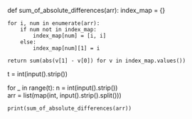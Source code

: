 def sum_of_absolute_differences(arr):
    index_map = {}

    for i, num in enumerate(arr):
        if num not in index_map:
            index_map[num] = [i, i]  
        else:
            index_map[num][1] = i  

    return sum(abs(v[1] - v[0]) for v in index_map.values())

t = int(input().strip())  

for _ in range(t):
    n = int(input().strip())  
    arr = list(map(int, input().strip().split()))  

    print(sum_of_absolute_differences(arr))

